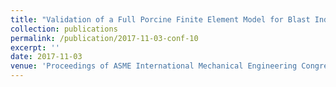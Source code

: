 ```yaml
---
title: "Validation of a Full Porcine Finite Element Model for Blast Induced TBI Using a Coupled Eulerian-Lagrangian Approach"
collection: publications
permalink: /publication/2017-11-03-conf-10
excerpt: ''
date: 2017-11-03
venue: 'Proceedings of ASME International Mechanical Engineering Congress &amp; Exposition'
---
```

